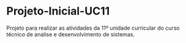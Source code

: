# Projeto-Inicial-UC11
Projeto para realizar as atividades da 11º unidade curricular do curso técnico de analise e desenvolvimento de sistemas. 
